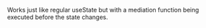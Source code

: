 Works just like regular useState but with a mediation function being executed before the state changes.